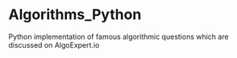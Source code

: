 # Algorithms_Python
Python implementation of famous algorithmic questions which are discussed on AlgoExpert.io
